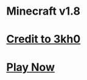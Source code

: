 # Minecraft v1.8
# [Credit to 3kh0](https://github.com/3kh0)

# [Play Now](https://g-xming.github.io/MC152/)
